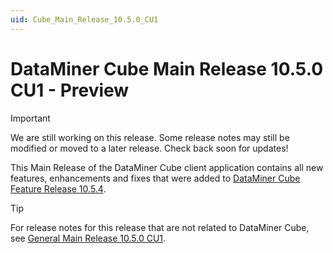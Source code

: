 ```yaml
---
uid: Cube_Main_Release_10.5.0_CU1
---
```


# DataMiner Cube Main Release 10.5.0 CU1 - Preview

> [!IMPORTANT]
> We are still working on this release. Some release notes may still be modified or moved to a later release. Check back soon for updates!

This Main Release of the DataMiner Cube client application contains all new features, enhancements and fixes that were added to [DataMiner Cube Feature Release 10.5.4](xref:Cube_Feature_Release_10.5.4).

> [!TIP]
> For release notes for this release that are not related to DataMiner Cube, see [General Main Release 10.5.0 CU1](xref:General_Main_Release_10.5.0_CU1).
